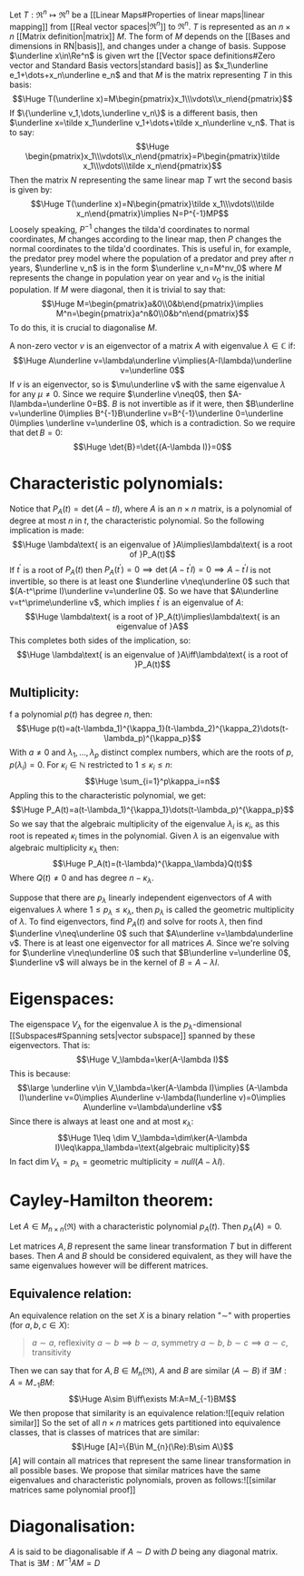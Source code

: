 
Let $T:\Re^n\mapsto\Re^n$ be a [[Linear Maps#Properties of linear maps|linear mapping]] from [[Real vector spaces|$\Re^n$]] to $\Re^n$. $T$ is represented as an $n\times n$ [[Matrix definition|matrix]] $M$. The form of $M$ depends on the [[Bases and dimensions in RN|basis]], and changes under a change of basis. Suppose $\underline x\in\Re^n$ is given wrt the [[Vector space definitions#Zero vector and Standard Basis vectors|standard basis]] as $x_1\underline e_1+\dots+x_n\underline e_n$ and that $M$ is the matrix representing $T$ in this basis:$$\Huge T(\underline x)=M\begin{pmatrix}x_1\\\vdots\\x_n\end{pmatrix}$$If $\{\underline v_1,\dots,\underline v_n\}$ is a different basis, then $\underline x=\tilde x_1\underline v_1+\dots+\tilde x_n\underline v_n$. That is to say:$$\Huge \begin{pmatrix}x_1\\\vdots\\x_n\end{pmatrix}=P\begin{pmatrix}\tilde x_1\\\vdots\\\tilde x_n\end{pmatrix}$$Then the matrix $N$ representing the same linear map $T$ wrt the second basis is given by:$$\Huge T(\underline x)=N\begin{pmatrix}\tilde x_1\\\vdots\\\tilde x_n\end{pmatrix}\implies N=P^{-1}MP$$Loosely speaking, $P^{-1}$ changes the tilda'd coordinates to normal coordinates, $M$ changes according to the linear map, then $P$ changes the normal coordinates to the tilda'd coordinates. This is useful in, for example, the predator prey model where the population of a predator and prey after $n$ years, $\underline v_n$ is in the form $\underline v_n=M^nv_0$ where $M$ represents the change in population year on year and $v_0$ is the initial population. If $M$ were diagonal, then it is trivial to say that:$$\Huge M=\begin{pmatrix}a&0\\0&b\end{pmatrix}\implies M^n=\begin{pmatrix}a^n&0\\0&b^n\end{pmatrix}$$ To do this, it is crucial to diagonalise $M$.

A non-zero vector $v$ is an eigenvector of a matrix $A$ with eigenvalue $\lambda\in\mathbb C$ if:$$\Huge A\underline v=\lambda\underline v\implies(A-I\lambda)\underline v=\underline 0$$If $v$ is an eigenvector, so is $\mu\underline v$ with the same eigenvalue $\lambda$ for any $\mu\neq0$. Since we require $\underline v\neq0$, then $A-I\lambda=\underline 0=B$. $B$ is not invertible as if it were, then $B\underline v=\underline 0\implies B^{-1}B\underline v=B^{-1}\underline 0=\underline 0\implies \underline v=\underline 0$, which is a contradiction. So we require that $\det B=0$:$$\Huge \det{B}=\det{(A-\lambda I)}=0$$
# Characteristic polynomials:

Notice that $P_A(t)=\det(A-tI)$, where $A$ is an $n\times n$ matrix, is a polynomial of degree at most $n$ in $t$, the characteristic polynomial. So the following implication is made:$$\Huge \lambda\text{  is an eigenvalue of }A\implies\lambda\text{  is a root of }P_A(t)$$If $t^\prime$ is a root of $P_A(t)$ then $P_A(t^\prime)=0\implies \det(A-t^\prime I)=0\implies A-t^\prime I$ is not invertible, so there is at least one $\underline v\neq\underline 0$ such that $(A-t^\prime I)\underline v=\underline 0$. So we have that $A\underline v=t^\prime\underline v$, which implies $t^\prime$ is an eigenvalue of $A$:$$\Huge \lambda\text{  is a root of }P_A(t)\implies\lambda\text{  is an eigenvalue of }A$$This completes both sides of the implication, so:$$\Huge \lambda\text{  is an eigenvalue of }A\iff\lambda\text{  is a root of }P_A(t)$$

## Multiplicity:

f a polynomial $p(t)$ has degree $n$, then:$$\Huge p(t)=a(t-\lambda_1)^{\kappa_1}(t-\lambda_2)^{\kappa_2}\dots(t-\lambda_p)^{\kappa_p}$$With $a\neq0$ and $\lambda_1,\dots,\lambda_p$ distinct complex numbers, which are the roots of $p$, $p(\lambda_i)=0$. For $\kappa_i\in\mathbb N$ restricted to $1\leq\kappa_i\leq n$:$$\Huge \sum_{i=1}^p\kappa_i=n$$
Appling this to the characteristic polynomial, we get:$$\Huge P_A(t)=a(t-\lambda_1)^{\kappa_1}\dots(t-\lambda_p)^{\kappa_p}$$So we say that the algebraic multiplicity of the eigenvalue $\lambda_i$ is $\kappa_i$, as this root is repeated $\kappa_i$ times in the polynomial. Given $\lambda$ is an eigenvalue with algebraic multiplicity $\kappa_\lambda$ then:$$\Huge P_A(t)=(t-\lambda)^{\kappa_\lambda}Q(t)$$Where $Q(t)\neq0$ and has degree $n-\kappa_\lambda$.

Suppose that there are $p_\lambda$ linearly independent eigenvectors of $A$ with eigenvalues $\lambda$ where $1\leq p_\lambda\leq\kappa_\lambda$, then $p_\lambda$ is called the geometric multiplicity of $\lambda$. To find eigenvectors, find $P_A(t)$ and solve for roots $\lambda$, then find $\underline v\neq\underline 0$ such that $A\underline v=\lambda\underline v$. There is at least one eigenvector for all matrices $A$. Since we're solving for $\underline v\neq\underline 0$ such that $B\underline v=\underline 0$, $\underline v$ will always be in the kernel of $B=A-\lambda I$.

# Eigenspaces:

The eigenspace $V_\lambda$ for the eigenvalue $\lambda$ is the $p_\lambda$-dimensional [[Subspaces#Spanning sets|vector subspace]] spanned by these eigenvectors. That is:$$\Huge V_\lambda=\ker(A-\lambda I)$$This is because:$$\large \underline v\in V_\lambda=\ker(A-\lambda I)\implies (A-\lambda I)\underline v=0\implies A\underline v-\lambda(I\underline v)=0\implies A\underline v=\lambda\underline v$$Since there is always at least one and at most $\kappa_\lambda$:$$\Huge 1\leq \dim V_\lambda=\dim\ker(A-\lambda I)\leq\kappa_\lambda=\text{algebraic multiplicity}$$In fact $\dim V_{\lambda}=p_\lambda=\text{geometric multiplicity}=null(A-\lambda I)$.  

# Cayley-Hamilton theorem:

Let $A\in M_{n\times n}(\Re)$ with a characteristic polynomial $p_A(t)$. Then $p_A(A)=0$. 

Let matrices $A,B$ represent the same linear transformation $T$ but in different bases. Then $A$ and $B$ should be considered equivalent, as they will have the same eigenvalues however will be different matrices.
## Equivalence relation:
An equivalence relation on the set $X$ is a binary relation "$\sim$" with properties (for $a,b,c\in X$):
>$a\sim a$, reflexivity
>$a\sim b\implies b\sim a$, symmetry
>$a\sim b$, $b\sim c\implies a\sim c$, transitivity

Then we can say that for $A,B\in M_n(\Re)$, $A$ and $B$ are similar ($A\sim B$) if $\exists M:A=M_{-1}BM$:$$\Huge A\sim B\iff\exists M:A=M_{-1}BM$$We then propose that similarity is an equivalence relation:![[equiv relation similar]]
So the set of all $n\times n$ matrices gets partitioned into equivalence classes, that is classes of matrices that are similar:$$\Huge [A]=\{B\in M_{n}(\Re):B\sim A\}$$$[A]$ will contain all matrices that represent the same linear transformation in all possible bases. We propose that similar matrices have the same eigenvalues and characteristic polynomials, proven as follows:![[similar matrices same polynomial proof]]
# Diagonalisation:

$A$ is said to be diagonalisable if $A\sim D$ with $D$ being any diagonal matrix. That is $\exists M:M^{-1}AM=D$